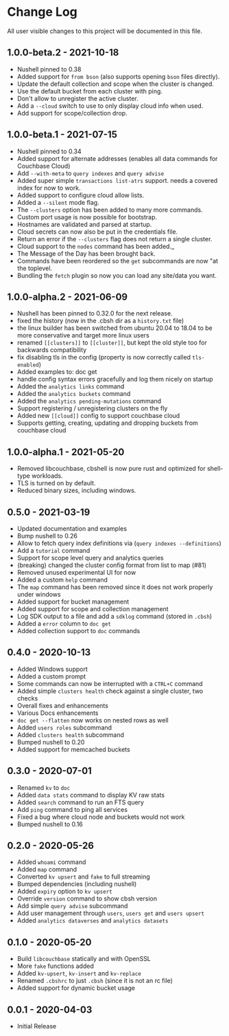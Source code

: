 # Change Log

All user visible changes to this project will be documented in this file.

## 1.0.0-beta.2 - 2021-10-18

 - Nushell pinned to 0.38
 - Added support for `from bson` (also supports opening `bson` files directly).
 - Update the default collection and scope when the cluster is changed.
 - Use the default bucket from each cluster with ping.
 - Don't allow to unregister the active cluster.
 - Add a `--cloud` switch to use to only display cloud info when used.
 - Add support for scope/collection drop.

## 1.0.0-beta.1 - 2021-07-15

 - Nushell pinned to 0.34
 - Added support for alternate addresses (enables all data commands for Couchbase Cloud)
 - Add `--with-meta` to `query indexes` and `query advise`
 - Added super simple `transactions list-atrs` support. needs a covered index for now to work.
 - Added support to configure cloud allow lists.
 - Added a `--silent` mode flag.
 - The `--clusters` option has been added to many more commands.
 - Custom port usage is now possible for bootstrap.
 - Hostnames are validated and parsed at startup.
 - Cloud secrets can now also be put in the credentials file.
 - Return an error if the `--clusters` flag does not return a single cluster.
 - Cloud support to the `nodes` command has been added.‚‚
 - The Message of the Day has been brought back.
 - Commands have been reordered so the `get` subcommands are now "at the toplevel.
 - Bundling the `fetch` plugin so now you can load any site/data you want.
 
## 1.0.0-alpha.2 - 2021-06-09

 - Nushell has been pinned to 0.32.0 for the next release.
 - fixed the history (now in the .cbsh dir as a `history.txt` file)
 - the linux builder has been switched from ubuntu 20.04 to 18.04 to be more conservative and target more linux users
 - renamed `[[clusters]]` to `[[cluster]]`, but kept the old style too for backwards compatibility
 - fix disabling tls in the config (property is now correctly called `tls-enabled`)
 - Added examples to: doc get
 - handle config syntax errors gracefully and log them nicely on startup
 - Added the `analytics links` command
 - Added the `analytics buckets` command
 - Added the `analytics pending-mutations` command
 - Support registering / unregistering clusters on the fly
 - Added new `[[cloud]]` config to support couchbase cloud
 - Supports getting, creating, updating and dropping buckets from couchbase cloud

## 1.0.0-alpha.1 - 2021-05-20

 - Removed libcouchbase, cbshell is now pure rust and optimized for shell-type workloads.
 - TLS is turned on by default.
 - Reduced binary sizes, including windows.

## 0.5.0 - 2021-03-19

 - Updated documentation and examples
 - Bump nushell to 0.26
 - Allow to fetch query index definitions via (`query indexes --definitions`)
 - Add a `tutorial` command
 - Support for scope level query and analytics queries
 - (breaking) changed the cluster config format from list to map (#81)
 - Removed unused experimental UI for now
 - Added a custom `help` command
 - The `map` command has been removed since it does not work properly under windows
 - Added support for bucket management
 - Added support for scope and collection management
 - Log SDK output to a file and add a `sdklog` command (stored in `.cbsh`)
 - Added a `error` column to `doc get`
 - Added collection support to `doc` commands

## 0.4.0 - 2020-10-13

 - Added Windows support
 - Added a custom prompt
 - Some commands can now be interrupted with a `CTRL+C` command
 - Added simple `clusters health` check against a single cluster, two checks
 - Overall fixes and enhancements
 - Various Docs enhancements
 - `doc get --flatten` now works on nested rows as well
 - Added `users roles` subcommand
 - Added `clusters health` subcommand
 - Bumped nushell to 0.20
 - Added support for memcached buckets

## 0.3.0 - 2020-07-01

 - Renamed `kv` to `doc`
 - Added `data stats` command to display KV raw stats
 - Added `search` command to run an FTS query
 - Add `ping` command to ping all services
 - Fixed a bug where cloud node and buckets would not work
 - Bumped nushell to 0.16

## 0.2.0 - 2020-05-26

 - Added `whoami` command
 - Added `map` command
 - Converted `kv upsert` and `fake` to full streaming
 - Bumped dependencies (including nushell)
 - Added `expiry` option to `kv upsert`
 - Override `version` command to show cbsh version
 - Add simple `query advise` subcommand
 - Add user management through `users`, `users get` and `users upsert`
 - Added `analytics dataverses` and `analytics datasets`

## 0.1.0 - 2020-05-20

 * Build `libcouchbase` statically and with OpenSSL
 * More `fake` functions added
 * Added `kv-upsert`, `kv-insert` and `kv-replace`
 * Renamed `.cbshrc` to just  `.cbsh` (since it is not an rc file)
 * Added support for dynamic bucket usage

## 0.0.1 - 2020-04-03

 * Initial Release
